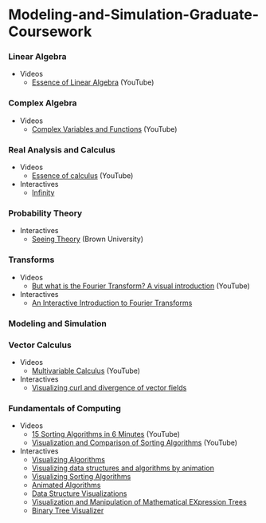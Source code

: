 # Modeling-and-Simulation-Graduate-Coursework

### Linear Algebra
- Videos
  - [Essence of Linear Algebra](https://www.youtube.com/playlist?list=PLZHQObOWTQDMsr9K-rj53DwVRMYO3t5Yr) (YouTube)

### Complex Algebra
- Videos
  - [Complex Variables and Functions](https://www.youtube.com/playlist?list=PLdgVBOaXkb9CNMqbsL9GTWwU542DiRrPB) (YouTube)

### Real Analysis and Calculus
- Videos
  - [Essence of calculus](https://www.youtube.com/playlist?list=PLZHQObOWTQDMsr9K-rj53DwVRMYO3t5Yr) (YouTube)
- Interactives
  - [Infinity](https://mathigon.org/world/Infinity)

### Probability Theory
- Interactives
  - [Seeing Theory](https://seeing-theory.brown.edu/) (Brown University)

### Transforms
- Videos
  - [But what is the Fourier Transform? A visual introduction](https://www.youtube.com/watch?v=spUNpyF58BY) (YouTube)
- Interactives
  - [An Interactive Introduction to Fourier Transforms](http://www.jezzamon.com/fourier/)

### Modeling and Simulation

### Vector Calculus
- Videos
  - [Multivariable Calculus](https://www.youtube.com/playlist?list=PLSQl0a2vh4HC5feHa6Rc5c0wbRTx56nF7) (YouTube)
- Interactives
  - [Visualizing curl and divergence of vector fields](https://lsr_lab.gitlab.io/field_flow/html/index.html)

### Fundamentals of Computing
- Videos
  - [15 Sorting Algorithms in 6 Minutes](https://www.youtube.com/watch?v=kPRA0W1kECg) (YouTube)
  - [Visualization and Comparison of Sorting Algorithms](https://www.youtube.com/watch?v=ZZuD6iUe3Pc) (YouTube)
- Interactives
  - [Visualizing Algorithms](https://bost.ocks.org/mike/algorithms/)
  - [Visualizing data structures and algorithms by animation](https://visualgo.net/en)
  - [Visualizing Sorting Algorithms](http://sorting.at/)
  - [Animated Algorithms](http://www.algomation.com/)
  - [Data Structure Visualizations](https://www.cs.usfca.edu/~galles/visualization/Algorithms.html)
  - [Visualization and Manipulation of Mathematical EXpression Trees](https://vmext.wmflabs.org/)
  - [Binary Tree Visualizer](http://btv.melezinek.cz/)
  
